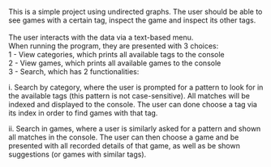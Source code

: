 This is a simple project using undirected graphs. The user should be able to see games with a certain tag, inspect the game and inspect its other tags.<br>
<br>
The user interacts with the data via a text-based menu.<br>
When running the program, they are presented with 3 choices:<br>
1 - View categories, which prints all available tags to the console<br>
2 - View games, which prints all available games to the console<br>
3 - Search, which has 2 functionalities:<br>
    <p>&#9; i. Search by category, where the user is prompted for a pattern to look for in the available tags (this pattern is not case-sensitive). All matches will be indexed and displayed to the console. The user can done choose a tag via its index in order to find games with that tag.<br></p>
    <p>&#9; ii. Search in games, where a user is similarly asked for a pattern and shown all matches in the console. The user can then choose a game and be presented with all recorded details of that game, as well as be shown suggestions (or games with similar tags).<br></p>
